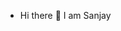 - Hi there 👋 I am Sanjay


<!---
Sanjay312002/Sanjay312002 is a ✨ special ✨ repository because its `README.md` (this file) appears on your GitHub profile.
You can click the Preview link to take a look at your changes.
--->
